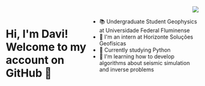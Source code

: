 <div>
    <img align="right" src="https://media.discordapp.net/attachments/581156177199628300/1212603049961586728/b291449-bPiIVRLdT2wn.png?ex=65f26f98&is=65dffa98&hm=145f2b87c98cc12a2cf8184b0d1491416441686ed431edcb77002275630bc981&=&format=webp&quality=lossless&width=287&height=281&">
</div>
  
<div style="display: flex; width: 100%;">
    <h1>Hi, I'm Davi! <br> Welcome to my account on GitHub 👋</h1>
    <ul>
        <li> 
            📚 Undergraduate Student Geophysics at Universidade Federal Fluminense
        </li>
        <li>
           🚀 I'm an intern at Horizonte Soluções Geofísicas
        </li>
        <li>
            🐍 Currently studying Python
        </li>
        <li>
           🗻 I'm learning how to develop algorithms about seismic simulation and inverse problems
        </li>
    </ul>
</div>

